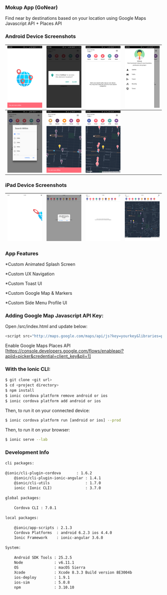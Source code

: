 ### Mokup App (GoNear) 
Find near by destinations based on your location using Google Maps Javascript API + Places API


### Android Device Screenshots
![Alt text](/screenshots/animated_splash.png?raw=true "Animated Splash Screen") | ![Alt text](/screenshots/location_permission.png?raw=true "Location Permission Screen") | ![Alt text](/screenshots/custom_navigation_menu.png?raw=true "Custom Navigation Menu") | ![Alt text](/screenshots/custom_sidemenu_profile_ui.png?raw=true "Custom Side Menu Profile UI") 
--- | --- | --- | ---
![Alt text](/screenshots/interactive_dropdown_selection.png?raw=true "Interactive Dropdown") | ![Alt text](/screenshots/connection_state_custom_toast_ui.png?raw=true "Custom Connection State Toast UI") | ![Alt text](/screenshots/custom_google_map_ui.png?raw=true "Custom Styled Google Map UI")

### iPad Device Screenshots

![Alt text](/screenshots/ios_animated_splash.png?raw=true "Animated Splash Screen") | ![Alt text](/screenshots/ios_location_permission.png?raw=true "Location Permission Screen") | ![Alt text](/screenshots/ios_custom_navigation_ui.png?raw=true "Custom Navigation Menu") | ![Alt text](/screenshots/ios_custom_toast.png?raw=true "Custom Toast UI") 
--- | --- | --- | ---




### App Features

*Custom Animated Splash Screen

*Custom UX Navigation

*Custom Toast UI

*Custom Google Map & Markers

*Custom Side Menu Profile UI

### Adding Google Map Javascript API Key:

Open /src/index.html and update below:

```javascript
<script src="http://maps.google.com/maps/api/js?key=yourkey&libraries=places"></script>
```

Enable Google Maps Places API [https://console.developers.google.com/flows/enableapi?apiid=picker&credential=client_key&pli=1]

### With the Ionic CLI:

```bash
$ git clone <git url>
$ cd <project directory>
$ npm install
$ ionic cordova platform remove android or ios
$ ionic cordova platform add android or ios
```

Then, to run it on your connected device:

```bash
$ ionic cordova platform run [android or ios] --prod
```

Then, to run it on your browser:

```bash
$ ionic serve --lab
```

### Development Info
```
cli packages:

@ionic/cli-plugin-cordova       : 1.6.2
    @ionic/cli-plugin-ionic-angular : 1.4.1
    @ionic/cli-utils                : 1.7.0
    ionic (Ionic CLI)               : 3.7.0

global packages:

    Cordova CLI : 7.0.1 

local packages:

    @ionic/app-scripts : 2.1.3
    Cordova Platforms  : android 6.2.3 ios 4.4.0
    Ionic Framework    : ionic-angular 3.6.0

System:

    Android SDK Tools : 25.2.5
    Node              : v6.11.1
    OS                : macOS Sierra
    Xcode             : Xcode 8.3.3 Build version 8E3004b 
    ios-deploy        : 1.9.1 
    ios-sim           : 5.0.8 
    npm               : 3.10.10 

```
